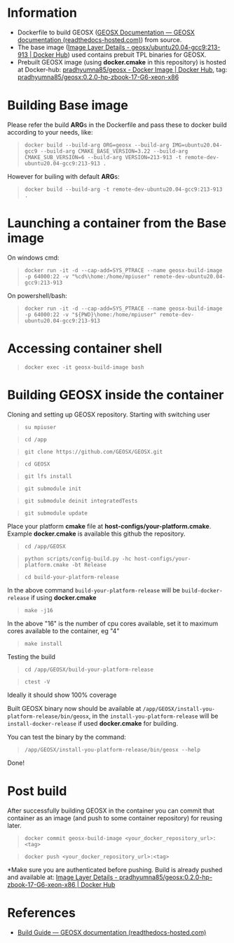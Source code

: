 # Information

* Dockerfile to build GEOSX ([GEOSX Documentation — GEOSX documentation (readthedocs-hosted.com)](https://geosx-geosx.readthedocs-hosted.com/en/latest/index.html)) from source.
* The base image ([Image Layer Details - geosx/ubuntu20.04-gcc9:213-913 | Docker Hub](https://hub.docker.com/layers/geosx/ubuntu20.04-gcc9/213-913/images/sha256-4e20100e6a333a098a635dec3226380ca5f9131501723563090a4dc599582e63?context=explore)) used contains prebuit TPL binaries for GEOSX.
* Prebuilt GEOSX image (using **docker.cmake** in this repository) is hosted at Docker-hub: [pradhyumna85/geosx - Docker Image | Docker Hub](https://hub.docker.com/r/pradhyumna85/geosx), tag: [pradhyumna85/geosx:0.2.0-hp-zbook-17-G6-xeon-x86](https://hub.docker.com/layers/pradhyumna85/geosx/0.2.0-hp-zbook-17-G6-xeon-x86/images/sha256-e26145f6ac899b7223e0709b06de2515112cfc83b25b7b86b6beffdd1a097949?context=explore)

# Building Base image

Please refer the build **ARG**s in the Dockerfile and pass these to docker build according to your needs, like:

> `docker build --build-arg ORG=geosx --build-arg IMG=ubuntu20.04-gcc9 --build-arg CMAKE_BASE_VERSION=3.22 --build-arg CMAKE_SUB_VERSION=6 --build-arg VERSION=213-913 -t remote-dev-ubuntu20.04-gcc9:213-913 .`

However for builing with default **ARG**s:

> `docker build --build-arg -t remote-dev-ubuntu20.04-gcc9:213-913 .`

# Launching a container from the Base image

On windows cmd:

> `docker run -it -d --cap-add=SYS_PTRACE --name geosx-build-image -p 64000:22 -v "%cd%\home:/home/mpiuser" remote-dev-ubuntu20.04-gcc9:213-913`

On powershell/bash:

> `docker run -it -d --cap-add=SYS_PTRACE --name geosx-build-image -p 64000:22 -v "${PWD}\home:/home/mpiuser" remote-dev-ubuntu20.04-gcc9:213-913`

# Accessing container shell

> `docker exec -it geosx-build-image bash`

# Building GEOSX inside the container

Cloning and setting up GEOSX repository. Starting with switching user

> `su mpiuser`

> `cd /app`

> `git clone https://github.com/GEOSX/GEOSX.git`

> `cd GEOSX`

> `git lfs install`

> `git submodule init`

> `git submodule deinit integratedTests`

> `git submodule update`

Place your platform **cmake** file at **host-configs/your-platform.cmake**. Example **docker.cmake** is available this github the repository.

> `cd /app/GEOSX`

> `python scripts/config-build.py -hc host-configs/your-platform.cmake -bt Release`

> `cd build-your-platform-release`

In the above command  `build-your-platform-release` will be `build-docker-release` if using **docker.cmake**

> `make -j16`

In the above "16" is the number of cpu cores available, set it to maximum cores available to the container, eg "4"

> `make install`

Testing the build

> `cd /app/GEOSX/build-your-platform-release`

> `ctest -V`

Ideally it should show 100% coverage

Built GEOSX binary now should be available at `/app/GEOSX/install-you-platform-release/bin/geosx`, in the `install-you-platform-release` will be `install-docker-release` if used **docker.cmake** for building.

You can test the binary by the command:

> `/app/GEOSX/install-you-platform-release/bin/geosx --help`

Done!

# Post build

After successfully building GEOSX in the container you can commit that container as an image (and push to some container repository) for reusing later.

> `docker commit geosx-build-image <your_docker_repository_url>:<tag>`

> `docker push <your_docker_repository_url>:<tag>`

*Make sure you are authenticated before pushing. Build is already pushed and available at: [Image Layer Details - pradhyumna85/geosx:0.2.0-hp-zbook-17-G6-xeon-x86 | Docker Hub](https://hub.docker.com/layers/pradhyumna85/geosx/0.2.0-hp-zbook-17-G6-xeon-x86/images/sha256-e26145f6ac899b7223e0709b06de2515112cfc83b25b7b86b6beffdd1a097949?context=explore)

# References

- [Build Guide — GEOSX documentation (readthedocs-hosted.com)](https://geosx-geosx.readthedocs-hosted.com/en/latest/docs/sphinx/buildGuide/Index.html)
